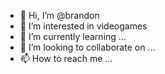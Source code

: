 - 👋 Hi, I’m @brandon
- 👀 I’m interested in videogames
- 🌱 I’m currently learning ...
- 💞️ I’m looking to collaborate on ...
- 📫 How to reach me ...

<!---
brandonbpm28/brandonbpm28 is a ✨ special ✨ repository because its `README.md` (this file) appears on your GitHub profile.
You can click the Preview link to take a look at your changes.
--->
